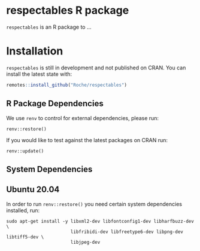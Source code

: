 # respectables R package

`respectables` is an R package to ...

# Installation

`respectables` is still in development and not published on CRAN. You can install the latest state with:

```r
remotes::install_github("Roche/respectables")
```


## R Package Dependencies

We use `renv` to control for external dependencies, please run:

```
renv::restore()
```

If you would like to test against the latest packages on CRAN run:

```
renv::update()
```

## System Dependencies

## Ubuntu 20.04

In order to run `renv::restore()` you need certain system dependencies installed, run:

```
sudo apt-get install -y libxml2-dev libfontconfig1-dev libharfbuzz-dev \
                        libfribidi-dev libfreetype6-dev libpng-dev libtiff5-dev \
                        libjpeg-dev
```
